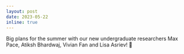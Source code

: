 ```yaml
---
layout: post
date: 2023-05-22
inline: true
---
```


Big plans for the summer with our new undergraduate researchers Max Pace, Atiksh Bhardwaj, Vivian Fan and Lisa Asriev! :muscle: